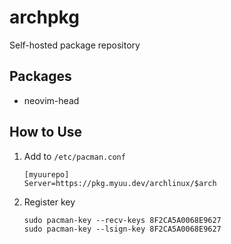 # archpkg
Self-hosted package repository

## Packages
- neovim-head

## How to Use
1. Add to `/etc/pacman.conf`
   ```
   [myuurepo]
   Server=https://pkg.myuu.dev/archlinux/$arch
   ```
2. Register key
   ```
   sudo pacman-key --recv-keys 8F2CA5A0068E9627
   sudo pacman-key --lsign-key 8F2CA5A0068E9627
   ```
